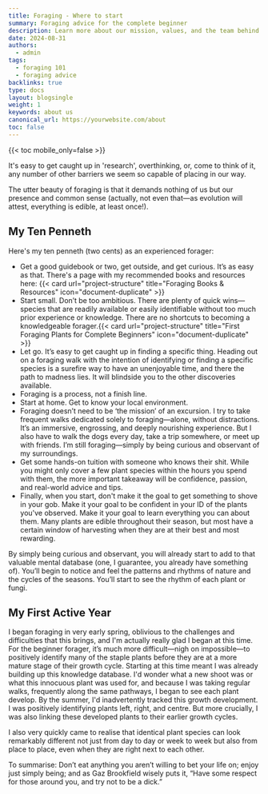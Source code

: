 ```yaml
---
title: Foraging - Where to start
summary: Foraging advice for the complete beginner
description: Learn more about our mission, values, and the team behind our company.
date: 2024-08-31
authors:
  - admin
tags:
  - foraging 101
  - foraging advice
backlinks: true
type: docs
layout: blogsingle
weight: 1
keywords: about us 
canonical_url: https://yourwebsite.com/about
toc: false
---
```

{{< toc mobile_only=false >}}

It's easy to get caught up in 'research', overthinking, or, come to think of it, any number of other barriers we seem so capable of placing in our way.

The utter beauty of foraging is that it demands nothing of us but our presence and common sense (actually, not even that—as evolution will attest, everything is edible, at least once!).

## My Ten Penneth

Here's my ten penneth (two cents) as an experienced forager:

- Get a good guidebook or two, get outside, and get curious. It’s as easy as that. There's a page with my recommended books and resources here: {{< card url="project-structure" title="Foraging Books & Resources" icon="document-duplicate" >}}
- Start small. Don’t be too ambitious. There are plenty of quick wins—species that are readily available or easily identifiable without too much prior experience or knowledge. There are no shortcuts to becoming a knowledgeable forager.{{< card url="project-structure" title="First Foraging Plants for Complete Beginners" icon="document-duplicate" >}}
- Let go. It’s easy to get caught up in finding a specific thing. Heading out on a foraging walk with the intention of identifying or finding a specific species is a surefire way to have an unenjoyable time, and there the path to madness lies. It will blindside you to the other discoveries available.
- Foraging is a process, not a finish line.
- Start at home. Get to know your local environment.
- Foraging doesn’t need to be ‘the mission’ of an excursion. I try to take frequent walks dedicated solely to foraging—alone, without distractions. It’s an immersive, engrossing, and deeply nourishing experience. But I also have to walk the dogs every day, take a trip somewhere, or meet up with friends. I’m still foraging—simply by being curious and observant of my surroundings.
- Get some hands-on tuition with someone who knows their shit. While you might only cover a few plant species within the hours you spend with them, the more important takeaway will be confidence, passion, and real-world advice and tips.
- Finally, when you start, don't make it the goal to get something to shove in your gob. Make it your goal to be confident in your ID of the plants you've observed. Make it your goal to learn everything you can about them. Many plants are edible throughout their season, but most have a certain window of harvesting when they are at their best and most rewarding.

By simply being curious and observant, you will already start to add to that valuable mental database (one, I guarantee, you already have something of). You’ll begin to notice and feel the patterns and rhythms of nature and the cycles of the seasons. You’ll start to see the rhythm of each plant or fungi.

## My First Active Year

I began foraging in very early spring, oblivious to the challenges and difficulties that this brings, and I'm actually really glad I began at this time. For the beginner forager, it’s much more difficult—nigh on impossible—to positively identify many of the staple plants before they are at a more mature stage of their growth cycle. Starting at this time meant I was already building up this knowledge database. I'd wonder what a new shoot was or what this innocuous plant was used for, and because I was taking regular walks, frequently along the same pathways, I began to see each plant develop. By the summer, I'd inadvertently tracked this growth development. I was positively identifying plants left, right, and centre. But more crucially, I was also linking these developed plants to their earlier growth cycles.

I also very quickly came to realise that identical plant species can look remarkably different not just from day to day or week to week but also from place to place, even when they are right next to each other.

To summarise: Don’t eat anything you aren’t willing to bet your life on; enjoy just simply being; and as Gaz Brookfield wisely puts it, “Have some respect for those around you, and try not to be a dick.”